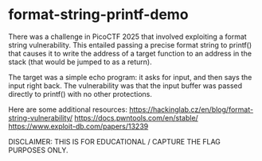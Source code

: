 # format-string-printf-demo

There was a challenge in PicoCTF 2025 that involved exploiting a format string vulnerability. This entailed passing a precise format string to printf() that causes it to write the address of a target function to an address in the stack (that would be jumped to as a return).

The target was a simple echo program: it asks for input, and then says the input right back. The vulnerability was that the input buffer was passed directly to printf() with no other protections.

Here are some additional resources: https://hackinglab.cz/en/blog/format-string-vulnerability/
https://docs.pwntools.com/en/stable/
https://www.exploit-db.com/papers/13239

DISCLAIMER: THIS IS FOR EDUCATIONAL / CAPTURE THE FLAG PURPOSES ONLY.


